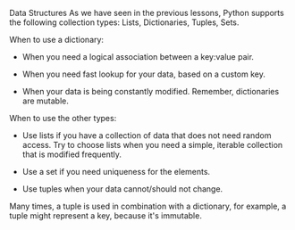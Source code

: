 Data Structures
As we have seen in the previous lessons, Python supports the following collection types: Lists, Dictionaries, Tuples, Sets.

When to use a dictionary:
- When you need a logical association between a key:value pair.

- When you need fast lookup for your data, based on a custom key.

- When your data is being constantly modified. Remember, dictionaries are mutable.

When to use the other types:
- Use lists if you have a collection of data that does not need random access. Try to choose lists when you need a simple, iterable collection that is modified frequently.

- Use a set if you need uniqueness for the elements. 

- Use tuples when your data cannot/should not change.

Many times, a tuple is used in combination with a dictionary, for example, a tuple might represent a key, because it's immutable. 